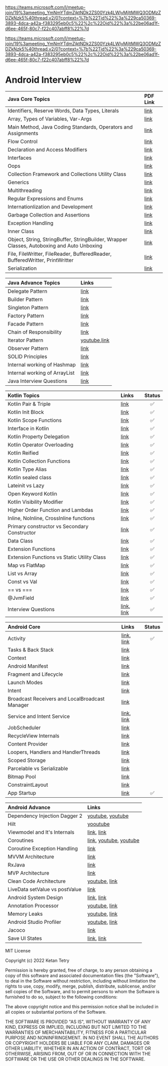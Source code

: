 https://teams.microsoft.com/l/meetup-join/19%3ameeting_YmNmYTdmZjktNDk2ZS00Yzk4LWIyMjItMWQ3ODMzZDZkNzk5%40thread.v2/0?context=%7b%22Tid%22%3a%229ca50369-3893-4dca-a42a-f383295eb0c5%22%2c%22Oid%22%3a%22be06ad1f-d6ee-465f-80c7-f22c407abff8%22%7d


https://teams.microsoft.com/l/meetup-join/19%3ameeting_YmNmYTdmZjktNDk2ZS00Yzk4LWIyMjItMWQ3ODMzZDZkNzk5%40thread.v2/0?context=%7b%22Tid%22%3a%229ca50369-3893-4dca-a42a-f383295eb0c5%22%2c%22Oid%22%3a%22be06ad1f-d6ee-465f-80c7-f22c407abff8%22%7d

# Android Interview

 Java Core Topics | PDF Link
 :---------- | :-------
 Identifiers, Reserve Words, Data Types, Literals | [link](java/identifiers_keywords_datatypes_literals.pdf)
 Array, Types of Variables, Var-Args | [link](java/array_variables_varargs.pdf) |
 Main Method, Java Coding Standards, Operators and Assignments | [link](java/main_method_coding_standard_operators_assignments.pdf)
 Flow Control | [link](java/flow_control.pdf)
 Declaration and Access Modifiers | [link](java/declaration_access_modifiers.pdf)
 Interfaces | [link](java/interfaces.pdf)
 Oops | [link](java/oops.pdf)
 Collection Framework and Collections Utility Class | [link](java/collection_framework_collections_utility.pdf)
 Generics | [link](java/generics.pdf)
 Multithreading | [link](java/multithreading.pdf)
 Regular Expressions and Enums | [link](java/regular_expressions_enums.pdf)
 Internationlization and Development | [link](java/internationlization_development.pdf)
 Garbage Collection and Assertions | [link](java/garbage_collection_assertions.pdf)
 Exception Handling | [link](java/exception_handling.pdf)
 Inner Class | [link](java/inner_class.pdf)
 Object, String, StringBuffer, StringBuilder, Wrapper Classes, Autoboxing and Auto Unboxing | [link](java/object_string_stringbuffer_stringbuilder_wrapper_autoboxing.pdf)
 File, FileWritter, FileReader, BufferedReader, BufferedWritter, PrintWritter | [link](java/file_filereader_filewritter.pdf)
 Serialization | [link](java/serialization.pdf)

 Java Advance Topics | Links
 :------------------ | :----
 Delegate Pattern | [link](https://java-design-patterns.com/patterns/delegation/)
 Builder Pattern | [link](https://java-design-patterns.com/patterns/builder/)
 Singleton Pattern | [link](https://java-design-patterns.com/patterns/singleton/)
 Factory Pattern | [link](https://java-design-patterns.com/patterns/factory/)
 Facade Pattern | [link](https://java-design-patterns.com/patterns/facade/)
 Chain of Responsibility | [link](https://java-design-patterns.com/patterns/chain-of-responsibility/)
 Iterator Pattern | [youtube](https://www.youtube.com/watch?v=VKIzUuMdmag),[link](https://java-design-patterns.com/patterns/iterator)
 Observer Pattern | [link](https://java-design-patterns.com/patterns/observer)
 SOLID Principles | [link](https://medium.com/mindorks/solid-principles-explained-with-examples-79d1ce114ace)
 Internal working of Hashmap | [link](https://medium.com/javarevisited/internal-working-of-hashmap-in-java-97aeac3c7beb)
 Internal working of ArrayList | [link](https://javagoal.com/internal-working-of-arraylist-in-java/)
 Java Interview Questions | [link](https://github.com/learning-zone/java-interview-questions)

 Kotlin Topics | Links | Status
 :------------ | :---- | :----:
 Kotlin Pair & Triple | [link](https://blog.mindorks.com/pair-and-triple-in-kotlin/) | :white_check_mark:
 Kotlin Init Block | [link](https://blog.mindorks.com/understanding-init-block-in-kotlin/) | :white_check_mark:
 Kotlin Scope Functions | [link](https://blog.mindorks.com/using-scoped-functions-in-kotlin-let-run-with-also-apply/) | :white_check_mark:
 Interface in Kotlin | [link](https://blog.mindorks.com/kotlin-interfaces/) | :white_check_mark:
 Kotlin Property Delegation | [link](https://blog.mindorks.com/property-delegation-in-kotlin/) | :white_check_mark:
 Kotlin Operator Overloading | [link](https://blog.mindorks.com/operator-overloading-in-kotlin/) | :white_check_mark:
 Kotlin Reified | [link](https://blog.mindorks.com/what-are-reified-types-in-kotlin/) | :white_check_mark:
 Kotlin Collection Functions | [link](https://blog.mindorks.com/kotlin-collection-functions/) | :white_check_mark:
 Kotlin Type Alias | [link](https://blog.mindorks.com/type-aliases-in-kotlin/) | :white_check_mark:
 Kotlin sealed class | [link](https://blog.mindorks.com/learn-kotlin-sealed-classes) | :white_check_mark:
 Lateinit vs Lazy | [link](https://blog.mindorks.com/learn-kotlin-lateinit-vs-lazy) | :white_check_mark:
 Open Keyword Kotlin | [link](https://blog.mindorks.com/understanding-open-keyword-in-kotlin/) | :white_check_mark:
 Kotlin Visibility Modifier | [link](https://blog.mindorks.com/learn-kotlin-visibility-modifiers-private-protected-internal-public/) | :white_check_mark:
 Higher Order Function and Lambdas | [link](https://blog.mindorks.com/understanding-higher-order-functions-and-lambdas-in-kotlin) | :white_check_mark:
 Inline, NoInline, CrossInline functions | [link](https://blog.mindorks.com/understanding-inline-noinline-and-crossinline-in-kotlin) | :white_check_mark:
 Primary constructor vs Secondary Constructor | [link](https://blog.mindorks.com/primary-and-secondary-constructors-in-kotlin) | :white_check_mark:
 Data Class | [link](https://medium.com/kayvan-kaseb/kotlin-data-classes-dc8324d80543) | :white_check_mark:
 Extension Functions | [link](https://medium.com/mindorks/extension-function-in-kotlin-d52d1525550) | :white_check_mark:
 Extension Functions vs Static Utility Class | [link](https://blog.mindorks.com/extension-functions-vs-static-utility-class/) | :white_check_mark:
 Map vs FlatMap | [link](https://blog.mindorks.com/flatmap-vs-map-in-kotlin/) | :white_check_mark:
 List vs Array | [link](https://blog.mindorks.com/difference-between-list-and-array-types-in-kotlin/) | :white_check_mark:
 Const vs Val | [link](https://blog.mindorks.com/what-is-the-difference-between-const-and-val/) | :white_check_mark:
 == vs === | [link](https://amitshekhar.me/blog/structural-and-referential-equality-in-kotlin) | :white_check_mark:
 @JvmField | [link](https://amitshekhar.me/blog/jvmfield-annotation-in-kotlin) | :white_check_mark:
 Interview Questions | [link](https://gist.github.com/paulfranco/4453383cc6df064d03087ce7aa5a0c8c), [link](https://blog.mindorks.com/kotlin-android-interview-questions/) | :white_check_mark:

 Android Core | Links | Status
 :----------- | :---- | :----:
 Activity | [link](https://developer.android.com/guide/components/activities/intro-activities), [link](https://medium.com/@JoseAlcerreca/the-android-lifecycle-cheat-sheet-part-i-single-activities-e49fd3d202ab) | :white_check_mark:
 Tasks & Back Stack | [link](https://developer.android.com/guide/components/activities/tasks-and-back-stack)
 Context | [link](https://blog.mindorks.com/understanding-context-in-android-application-330913e32514)
 Android Manifest | [link](https://developer.android.com/guide/topics/manifest/manifest-intro)
 Fragment and Lifecycle | [link](https://blog.mindorks.com/android-fragments-and-its-lifecycle)
 Launch Modes | [link](https://medium.com/mindorks/android-launch-mode-787d28952959)
 Intent | [link](https://blog.mindorks.com/what-are-intents-in-android)
 Broadcast Receivers and LocalBroadcast Manager | [link](https://blog.mindorks.com/using-localbroadcastmanager-in-android)
 Service and Intent Service | [link](https://blog.mindorks.com/service-vs-intentservice-in-android), [link ](https://developer.android.com/develop/background-work/services)
 JobScheduler | [link](https://medium.com/@kiitvishal89/android-jobscheduler-schedule-your-jobs-like-a-master-cfa0d80e5f10)
 RecycleView Internals | [link](https://blog.mindorks.com/how-does-recyclerview-work-internally)
 Content Provider | [link](https://blog.mindorks.com/android-content-provider-in-kotlin)
 Loopers, Handlers and HandlerThreads | [link](https://blog.mindorks.com/android-core-looper-handler-and-handlerthread-bd54d69fe91a)
 Scoped Storage | [link](https://blog.mindorks.com/understanding-the-scoped-storage-in-android)
 Parcelable vs Serializable | [link](https://medium.com/android-news/parcelable-vs-serializable-6a2556d51538)
 Bitmap Pool | [link](https://blog.mindorks.com/how-to-use-bitmap-pool-in-android-56c71a55533c)
 ConstraintLayout | [link](https://medium.com/geekculture/android-constraintlayout-all-of-the-things-7b74ba9a366b)
 App Startup | [link](https://developer.android.com/topic/performance/vitals/launch-time) | :white_check_mark:

 Android Advance | Links
 :-------------- | :---- 
 Dependency Injection Dagger 2 | [youtube](https://www.youtube.com/watch?v=DtzQkBp2M5M&list=PLRKyZvuMYSIPwjYw1bt_7u7nEwe6vATQd&ab_channel=CheezyCode), [youtube](https://youtube.com/playlist?list=PLuR1PJnGR-Ih-HXnGSpnqjdhdvqcwhfFU)
 Hilt | [yooutube](https://www.youtube.com/playlist?list=PLRKyZvuMYSIOSigPsU9_tbO0uDyaZ8Ycf)
 Viewmodel and It's Internals | [link](https://betterprogramming.pub/everything-to-understand-about-viewmodel-400e8e637a58), [link](https://blog.mindorks.com/android-viewmodels-under-the-hood)
 Coroutines | [link](https://blog.mindorks.com/mastering-kotlin-coroutines-in-android-step-by-step-guide), [youtube](https://www.youtube.com/playlist?list=PLRKyZvuMYSIN-P6oJDEu3zGLl5UQNvx9y), [youtube](https://www.youtube.com/watch?v=YrrUCSi72E8)
 Coroutine Exception Handling | [link](https://blog.mindorks.com/exception-handling-in-kotlin-coroutines/)
 MVVM Architecture | [link](https://blog.mindorks.com/mvvm-architecture-android-tutorial-for-beginners-step-by-step-guide)
 RxJava | [link](https://proandroiddev.com/exploring-rxjava-in-android-e52ed7ef32e2)
 MVP Architecture | [link](https://blog.mindorks.com/essential-guide-for-designing-your-android-app-architecture-mvp-part-1-74efaf1cda40)
 Clean Code Architecture | [youtube](https://www.youtube.com/watch?v=EF33KmyprEQ&t=2098s), [link](https://proandroiddev.com/clean-architecture-data-flow-dependency-rule-615ffdd79e29)
 LiveData setValue vs postValue | [link](https://blog.mindorks.com/livedata-setvalue-vs-postvalue-in-android)
 Android System Design | [link](https://proandroiddev.com/a-simple-framework-for-mobile-system-design-interviews-89f6f4134b84), [link](https://medium.com/geekculture/system-design-interview-for-mobile-engineers-ce712d6ac2c1)
 Annotation Processor | [youtube](https://www.youtube.com/watch?v=IPlDL4EsY08), [link](https://medium.com/@zuhayr.codes/annotation-processing-in-android-from-scratch-part-2-9a21172b5383)
 Memory Leaks | [youtube](https://www.youtube.com/watch?v=VvkRe9vP5Oc), [link](https://medium.com/make-android/memory-leak-in-android-avoid-upfront-or-fix-later-70b4c22fc2f0)
 Android Studio Profiler | [youtube](https://www.youtube.com/watch?v=LGVbpobV-Yg), [link](https://diyavijay.medium.com/android-memory-profiler-cdd11efa44b3)
 Jacoco | [link](https://blog.mindorks.com/generate-global-code-coverage-report-in-android-development-using-jacoco-plugin/)
 Save UI States | [link](https://developer.android.com/topic/libraries/architecture/saving-states), [link](https://medium.com/kayvan-kaseb/some-best-practices-for-saving-ui-states-in-android-development-1d4f253c6a14)

MIT License

Copyright (c) 2022 Ketan Tetry

Permission is hereby granted, free of charge, to any person obtaining a copy
of this software and associated documentation files (the "Software"), to deal
in the Software without restriction, including without limitation the rights
to use, copy, modify, merge, publish, distribute, sublicense, and/or sell
copies of the Software, and to permit persons to whom the Software is
furnished to do so, subject to the following conditions:

The above copyright notice and this permission notice shall be included in all
copies or substantial portions of the Software.

THE SOFTWARE IS PROVIDED "AS IS", WITHOUT WARRANTY OF ANY KIND, EXPRESS OR
IMPLIED, INCLUDING BUT NOT LIMITED TO THE WARRANTIES OF MERCHANTABILITY,
FITNESS FOR A PARTICULAR PURPOSE AND NONINFRINGEMENT. IN NO EVENT SHALL THE
AUTHORS OR COPYRIGHT HOLDERS BE LIABLE FOR ANY CLAIM, DAMAGES OR OTHER
LIABILITY, WHETHER IN AN ACTION OF CONTRACT, TORT OR OTHERWISE, ARISING FROM,
OUT OF OR IN CONNECTION WITH THE SOFTWARE OR THE USE OR OTHER DEALINGS IN THE
SOFTWARE.